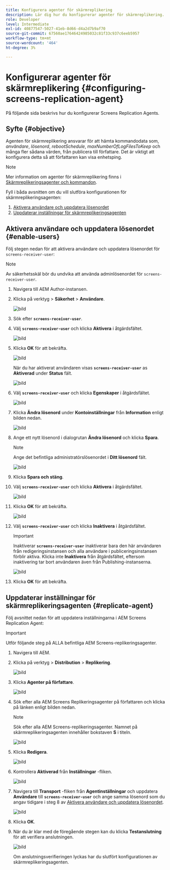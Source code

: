 ```yaml
---
title: Konfigurera agenter för skärmreplikering
description: Lär dig hur du konfigurerar agenter för skärmreplikering.
role: Developer
level: Intermediate
exl-id: 40877547-5027-41eb-8d66-d4a2d7b9af70
source-git-commit: 67560ae17646424985032c81f33c937c6eeb5957
workflow-type: tm+mt
source-wordcount: '464'
ht-degree: 3%

---
```


# Konfigurerar agenter för skärmreplikering {#configuring-screens-replication-agent}

På följande sida beskrivs hur du konfigurerar Screens Replication Agents.

## Syfte {#objective}

Agenten för skärmreplikering ansvarar för att hämta kommandodata som, *användare*, *lösenord*, *rebootSchedule*, *maxNumberOfLogFilesToKeep* och många fler sådana värden, från publicera till författare. Det är viktigt att konfigurera detta så att författaren kan visa enhetsping.

>[!NOTE]
>Mer information om agenter för skärmreplikering finns i [Skärmreplikeringsagenter och kommandon](https://experienceleague.adobe.com/en/docs/experience-manager-screens/user-guide/administering/author-publish/author-publish-architecture-overview#screens-replication-agents-and-commands).

Fyll i båda avsnitten om du vill slutföra konfigurationen för skärmreplikeringsagenten:

1. [Aktivera användare och uppdatera lösenordet](#enable-users)
1. [Uppdaterar inställningar för skärmreplikeringsagenten](#replicate-agent)

## Aktivera användare och uppdatera lösenordet {#enable-users}

Följ stegen nedan för att aktivera användare och uppdatera lösenordet för `screens-receiver-user`:

>[!NOTE]
>Av säkerhetsskäl bör du undvika att använda adminlösenordet för `screens-receiver-user`.

1. Navigera till AEM Author-instansen.

1. Klicka på verktyg > **Säkerhet** > **Användare**.

   ![bild](/help/user-guide/assets/screens-replication/screens-replication1.png)

1. Sök efter **`screens-receiver-user`**.

1. Välj **`screens-receiver-user`** och klicka **Aktivera** i åtgärdsfältet.

   ![bild](/help/user-guide/assets/screens-replication/screens-replication2.png)

1. Klicka **OK** för att bekräfta.

   ![bild](/help/user-guide/assets/screens-replication/screens-replication3.png)

   När du har aktiverat användaren visas **`screens-receiver-user`** as **Aktiverad** under **Status** fält.

   ![bild](/help/user-guide/assets/screens-replication/screens-replication4.png)

1. Välj **`screens-receiver-user`** och klicka **Egenskaper** i åtgärdsfältet.

   ![bild](/help/user-guide/assets/screens-replication/screens-replication5.png)

1. Klicka **Ändra lösenord** under **Kontoinställningar** från **Information** enligt bilden nedan.

   ![bild](/help/user-guide/assets/screens-replication/screens-replication6.png)

1. Ange ett nytt lösenord i dialogrutan **Ändra lösenord** och klicka **Spara**.

   >[!NOTE]
   >Ange det befintliga administratörslösenordet i **Ditt lösenord** fält.

   ![bild](/help/user-guide/assets/screens-replication/screens-replication7.png)

1. Klicka **Spara och stäng**.

1. Välj **`screens-receiver-user`** och klicka **Aktivera** i åtgärdsfältet.

   ![bild](/help/user-guide/assets/screens-replication/screens-replication8.png)

1. Klicka **OK** för att bekräfta.

   ![bild](/help/user-guide/assets/screens-replication/screens-replication9.png)

1. Välj **`screens-receiver-user`** och klicka **Inaktivera** i åtgärdsfältet.

   >[!IMPORTANT]
   > Inaktiverar **`screens-receiver-user`** inaktiverar bara den här användaren från redigeringsinstansen och alla användare i publiceringsinstansen förblir aktiva. Klicka inte **Inaktivera** från åtgärdsfältet, eftersom inaktivering tar bort användaren även från Publishing-instanserna.

   ![bild](/help/user-guide/assets/screens-replication/screens-replication10.png)

1. Klicka **OK** för att bekräfta.

## Uppdaterar inställningar för skärmreplikeringsagenten {#replicate-agent}

Följ avsnittet nedan för att uppdatera inställningarna i AEM Screens Replication Agent:

>[!IMPORTANT]
>Utför följande steg på ALLA befintliga AEM Screens-replikeringsagenter.

1. Navigera till AEM.
1. Klicka på verktyg > **Distribution** > **Replikering**.

   ![bild](/help/user-guide/assets/screens-replication/screens-replication1a.png)

1. Klicka **Agenter på författare**.

   ![bild](/help/user-guide/assets/screens-replication/screens-replication1b.png)

1. Sök efter alla AEM Screens Replikeringsagenter på författaren och klicka på länken enligt bilden nedan.

   >[!NOTE]
   >Sök efter alla AEM Screens-replikeringsagenter. Namnet på skärmreplikeringsagenten innehåller bokstaven **S** i titeln.

   ![bild](/help/user-guide/assets/screens-replication/screens-replication1c.png)

1. Klicka **Redigera**.

   ![bild](/help/user-guide/assets/screens-replication/screens-replication1d.png)

1. Kontrollera **Aktiverad** från **Inställningar** -fliken.

   ![bild](/help/user-guide/assets/screens-replication/screens-replication1e.png)

1. Navigera till **Transport** -fliken från **Agentinställningar** och uppdatera **Användare** till **`screens-receiver-user`** och ange samma lösenord som du angav tidigare i steg 8 av [Aktivera användare och uppdatera lösenordet](#enable-users).

   ![bild](/help/user-guide/assets/screens-replication/screens-replication1-f.png)

1. Klicka **OK**.

1. När du är klar med de föregående stegen kan du klicka **Testanslutning** för att verifiera anslutningen.

   ![bild](/help/user-guide/assets/screens-replication/screens-replication1g.png)

   Om anslutningsverifieringen lyckas har du slutfört konfigurationen av skärmreplikeringsagenten.
